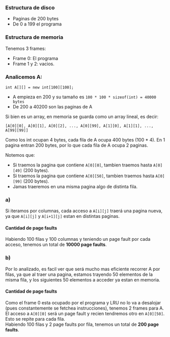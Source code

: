 
### Estructura de disco
- Paginas de 200 bytes
- De 0 a 199 el programa

### Estructura de memoria
Tenemos 3 frames:
- Frame 0: El programa
- Frame 1 y 2: vacios.

### Analicemos A:
```
int A[][] = new int[100][100];
```
- A empieza en 200 y su tamaño es `100 * 100 * sizeof(int) = 40000 bytes`
- De 200 a 40200 son las paginas de A

Si bien es un array, en memoria se guarda como un array lineal, es decir:

`[A[0][0], A[0][1], A[0][2], ..., A[0][99], A[1][0], A[1][1], ..., A[99][99]]`  

Como los int ocupan 4 bytes, cada fila de A ocupa 400 bytes (100 * 4). En 1 pagina entran 200 bytes, por lo que cada fila de A ocupa 2 paginas.

Notemos que:
- Si traemos la pagina que contiene `A[0][0]`, tambien traemos hasta `A[0][49]` (200 bytes).
- Si traemos la pagina que contiene `A[0][50]`, tambien traemos hasta `A[0][99]` (200 bytes).
- Jamas traeremos en una misma pagina algo de distinta fila.

### a)
Si iteramos por columnas, cada acceso a `A[i][j]` traerá una pagina nueva, ya que `A[i][j]` y `A[i+1][j]` estan en distintas paginas.

#### Cantidad de page faults
Habiendo 100 filas y 100 columnas y teniendo un page fault por cada acceso, tenemos un total de **10000 page faults**.

### b)
Por lo analizado, es facil ver que será mucho mas eficiente recorrer A por filas, ya que al traer una pagina, estamos trayendo 50 elementos de la misma fila, y los siguientes 50 elementos a acceder ya estan en memoria.

#### Cantidad de page faults
Como el frame 0 esta ocupado por el programa y LRU no lo va a desalojar (pues constantemente se fetchea instrucciones), tenemos 2 frames para A.  
El acceso a `A[0][0]` será un page fault y recien tendremos otro en `A[0][50]`. Esto se repite para cada fila.  
Habiendo 100 filas y 2 page faults por fila, tenemos un total de **200 page faults**. 

